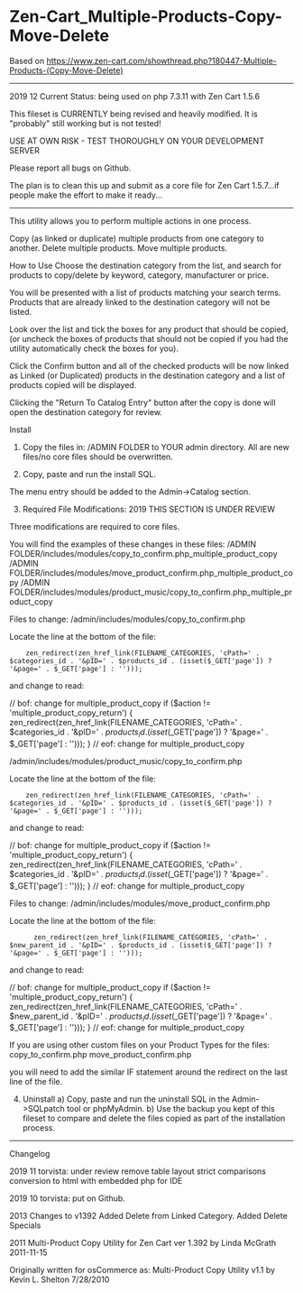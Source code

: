 # Zen-Cart_Multiple-Products-Copy-Move-Delete

Based on
https://www.zen-cart.com/showthread.php?180447-Multiple-Products-(Copy-Move-Delete)

-----------------------------
2019 12 Current Status: being used on php 7.3.11 with Zen Cart 1.5.6

This fileset is CURRENTLY being revised and heavily modified. It is "probably" still working but is not tested!

USE AT OWN RISK - TEST THOROUGHLY ON YOUR DEVELOPMENT SERVER

Please report all bugs on Github.

The plan is to clean this up and submit as a core file for Zen Cart 1.5.7...if people make the effort to make it ready...

-----------------------------
This utility allows you to perform multiple actions in one process.

Copy (as linked or duplicate) multiple products from one category to another. 
Delete multiple products. 
Move multiple products.

How to Use
Choose the destination category from the list, and search for products to copy/delete by keyword, category, manufacturer or price. 

You will be presented with a list of products matching your search terms.
Products that are already linked to the destination category will not be listed. 

Look over the list and tick the boxes for any product that should be copied, (or uncheck the boxes of products that should not be copied if you had the utility automatically check the boxes for you). 

Click the Confirm button and all of the checked products will be now linked as Linked (or Duplicated) products in the destination category and a list of products copied will be displayed. 

Clicking the "Return To Catalog Entry" button after the copy is done will open the destination category for review.

Install
1) Copy the files in:
/ADMIN FOLDER
to YOUR admin directory.
All are new files/no core files should be overwritten.

2) Copy, paste and run the install SQL.

The menu entry should be added to the Admin->Catalog section.

3) Required File Modifications: 2019 THIS SECTION IS UNDER REVIEW

Three modifications are required to core files.

You will find the examples of these changes in these files:
/ADMIN FOLDER/includes/modules/copy_to_confirm.php_multiple_product_copy
/ADMIN FOLDER/includes/modules/move_product_confirm.php_multiple_product_copy
/ADMIN FOLDER/includes/modules/product_music/copy_to_confirm.php_multiple_product_copy

Files to change:
/admin/includes/modules/copy_to_confirm.php

Locate the line at the bottom of the file:

        zen_redirect(zen_href_link(FILENAME_CATEGORIES, 'cPath=' . $categories_id . '&pID=' . $products_id . (isset($_GET['page']) ? '&page=' . $_GET['page'] : '')));

and change to read:

// bof: change for multiple_product_copy
        if ($action != 'multiple_product_copy_return') {
          zen_redirect(zen_href_link(FILENAME_CATEGORIES, 'cPath=' . $categories_id . '&pID=' . $products_id . (isset($_GET['page']) ? '&page=' . $_GET['page'] : '')));
        }
// eof: change for multiple_product_copy


/admin/includes/modules/product_music/copy_to_confirm.php

Locate the line at the bottom of the file:

        zen_redirect(zen_href_link(FILENAME_CATEGORIES, 'cPath=' . $categories_id . '&pID=' . $products_id . (isset($_GET['page']) ? '&page=' . $_GET['page'] : '')));

and change to read:

// bof: change for multiple_product_copy
        if ($action != 'multiple_product_copy_return') {
          zen_redirect(zen_href_link(FILENAME_CATEGORIES, 'cPath=' . $categories_id . '&pID=' . $products_id . (isset($_GET['page']) ? '&page=' . $_GET['page'] : '')));
        }
// eof: change for multiple_product_copy


Files to change:
/admin/includes/modules/move_product_confirm.php

Locate the line at the bottom of the file:

          zen_redirect(zen_href_link(FILENAME_CATEGORIES, 'cPath=' . $new_parent_id . '&pID=' . $products_id . (isset($_GET['page']) ? '&page=' . $_GET['page'] : '')));

and change to read:

// bof: change for multiple_product_copy
        if ($action != 'multiple_product_copy_return') {
          zen_redirect(zen_href_link(FILENAME_CATEGORIES, 'cPath=' . $new_parent_id . '&pID=' . $products_id . (isset($_GET['page']) ? '&page=' . $_GET['page'] : '')));
        }
// eof: change for multiple_product_copy


If you are using other custom files on your Product Types for the files:
copy_to_confirm.php
move_product_confirm.php

you will need to add the similar IF statement around the redirect on the last line of the file. 

4) Uninstall
a) Copy, paste and run the uninstall SQL in the Admin->SQLpatch tool or phpMyAdmin.
b) Use the backup you kept of this fileset to compare and delete the files copied as part of the installation process.


---------------------
Changelog

2019 11 torvista: under review
remove table layout
strict comparisons
conversion to html with embedded php for IDE

2019 10 torvista: put on Github.

2013 Changes to v1392
Added Delete from Linked Category. Added Delete Specials

2011 Multi-Product Copy Utility for Zen Cart ver 1.392 by Linda McGrath 2011-11-15

Originally written for osCommerce as:
Multi-Product Copy Utility v1.1 by Kevin L. Shelton 7/28/2010



